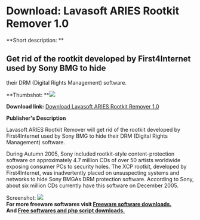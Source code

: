 # Download: Lavasoft ARIES Rootkit Remover 1.0

**Short description: **

## Get rid of the rootkit developed by First4Internet used by Sony BMG to hide
their DRM (Digital Rights Management) software.

  
**Thumbshot: **![](http://www.freewarefiles.com/screenshot/ariesrootkit_md.gif)   
  
**Download link:** [Download Lavasoft ARIES Rootkit Remover 1.0](http://freesoftwares.boysofts.com/Lavasoft-ARIES-Rootkit-Remover_program_17442.html)  
  

**Publisher's Description**  
  

Lavasoft ARIES Rootkit Remover will get rid of the rootkit developed by
First4Internet used by Sony BMG to hide their DRM (Digital Rights Management)
software.

During Autumn 2005, Sony included rootkit-style content-protection software on
approximately 4.7 million CDs of over 50 artists worldwide exposing consumer
PCs to security holes. The XCP rootkit, developed by First4Internet, was
inadvertently placed on unsuspecting systems and networks to hide Sony BMGAs
DRM protection software. According to Sony, about six million CDs currently
have this software on December 2005.

  
  
Screenshot: ![](http://www.freewarefiles.com/screenshot/ariesrootkit.gif)  
**For more freeware softwares visit [Freeware software downloads.](http://freesoftwares.boysofts.com/)**   
**And [Free softwares and php script downloads.](http://www.boysofts.com/)**

